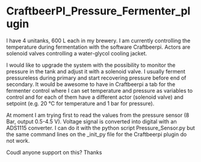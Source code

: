 # CraftbeerPI_Pressure_Fermenter_plugin
I have 4 unitanks, 600 L each in my brewery. 
I am currently controlling the temperature during fermentation with the software Craftbeerpi. Actors are solenoid valves controlling a water-glycol cooling jacket. 

I would like to upgrade the system with the possibility to monitor the pressure in the tank and adjust it with a solenoid valve. I usually ferment pressureless during primary and start recovering pressure before end of secondary. It would be awesome to have in Craftbeerpi a tab for the fermenter control where I can set temperature and pressure as variables to control and for each of them have a different actor (solenoid valve) and setpoint (e.g. 20 °C for temperature and 1 bar for pressure).

At moment I am trying first to read the values from the pressure sensor (8 Bar, output 0.5-4.5 V). Voltage signal is converted into digital with an ADS1115 converter. I can do it with the python script Pressure_Sensor.py but the same command lines on the _init_py file for the Craftbeerpi plugin do not work. 

Coudl anyone support on this? Thanks

